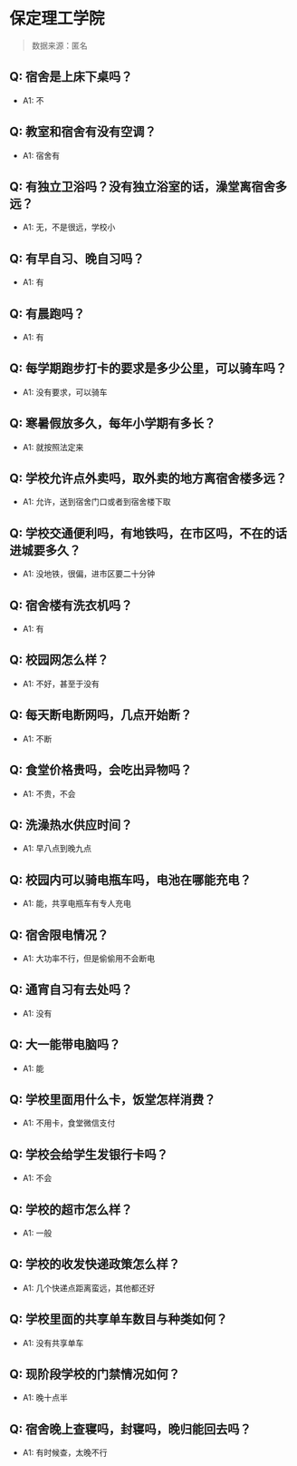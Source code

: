 # 保定理工学院

> 数据来源：匿名

## Q: 宿舍是上床下桌吗？

- A1: 不

## Q: 教室和宿舍有没有空调？

- A1: 宿舍有

## Q: 有独立卫浴吗？没有独立浴室的话，澡堂离宿舍多远？

- A1: 无，不是很远，学校小

## Q: 有早自习、晚自习吗？

- A1: 有

## Q: 有晨跑吗？

- A1: 有

## Q: 每学期跑步打卡的要求是多少公里，可以骑车吗？

- A1: 没有要求，可以骑车

## Q: 寒暑假放多久，每年小学期有多长？

- A1: 就按照法定来

## Q: 学校允许点外卖吗，取外卖的地方离宿舍楼多远？

- A1: 允许，送到宿舍门口或者到宿舍楼下取

## Q: 学校交通便利吗，有地铁吗，在市区吗，不在的话进城要多久？

- A1: 没地铁，很偏，进市区要二十分钟

## Q: 宿舍楼有洗衣机吗？

- A1: 有

## Q: 校园网怎么样？

- A1: 不好，甚至于没有

## Q: 每天断电断网吗，几点开始断？

- A1: 不断

## Q: 食堂价格贵吗，会吃出异物吗？

- A1: 不贵，不会

## Q: 洗澡热水供应时间？

- A1: 早八点到晚九点

## Q: 校园内可以骑电瓶车吗，电池在哪能充电？

- A1: 能，共享电瓶车有专人充电

## Q: 宿舍限电情况？

- A1: 大功率不行，但是偷偷用不会断电

## Q: 通宵自习有去处吗？

- A1: 没有

## Q: 大一能带电脑吗？

- A1: 能

## Q: 学校里面用什么卡，饭堂怎样消费？

- A1: 不用卡，食堂微信支付

## Q: 学校会给学生发银行卡吗？

- A1: 不会

## Q: 学校的超市怎么样？

- A1: 一般

## Q: 学校的收发快递政策怎么样？

- A1: 几个快递点距离蛮远，其他都还好

## Q: 学校里面的共享单车数目与种类如何？

- A1: 没有共享单车

## Q: 现阶段学校的门禁情况如何？

- A1: 晚十点半

## Q: 宿舍晚上查寝吗，封寝吗，晚归能回去吗？

- A1: 有时候查，太晚不行

